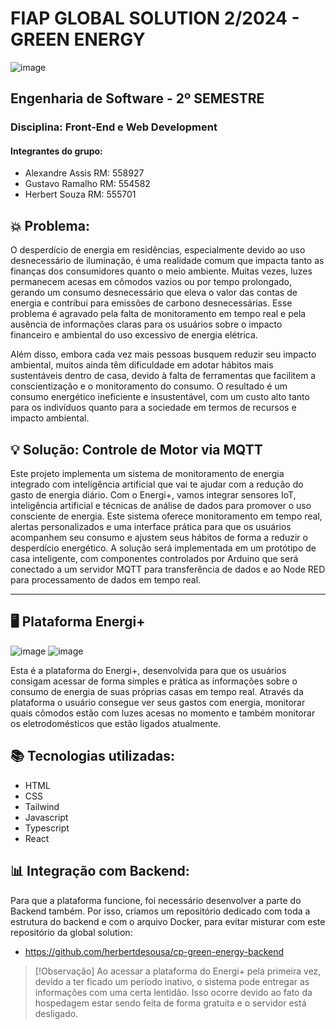# FIAP GLOBAL SOLUTION 2/2024 - GREEN ENERGY
![image](https://github.com/user-attachments/assets/94685028-4eb7-4305-b863-324b41452b3f)


## Engenharia de Software - 2º SEMESTRE  
### Disciplina:  Front-End e Web Development

#### Integrantes do grupo:
- Alexandre Assis RM: 558927
- Gustavo Ramalho RM: 554582
- Herbert Souza RM: 555701

## 💥 Problema: 
O desperdício de energia em residências, especialmente devido ao uso desnecessário de iluminação, é uma realidade comum que impacta tanto as finanças dos consumidores quanto o meio ambiente. Muitas vezes, luzes permanecem acesas em cômodos vazios ou por tempo prolongado, gerando um consumo desnecessário que eleva o valor das contas de energia e contribui para emissões de carbono desnecessárias. Esse problema é agravado pela falta de monitoramento em tempo real e pela ausência de informações claras para os usuários sobre o impacto financeiro e ambiental do uso excessivo de energia elétrica.

Além disso, embora cada vez mais pessoas busquem reduzir seu impacto ambiental, muitos ainda têm dificuldade em adotar hábitos mais sustentáveis dentro de casa, devido à falta de ferramentas que facilitem a conscientização e o monitoramento do consumo. O resultado é um consumo energético ineficiente e insustentável, com um custo alto tanto para os indivíduos quanto para a sociedade em termos de recursos e impacto ambiental.

## 💡 Solução: Controle de Motor via MQTT
Este projeto implementa um sistema de monitoramento de energia integrado com inteligência artificial que vai te ajudar com a redução do gasto de energia diário. Com o Energi+, vamos integrar sensores IoT, inteligência artificial e técnicas de análise de dados para promover o uso consciente de energia. Este sistema oferece monitoramento em tempo real, alertas personalizados e uma interface prática para que os usuários acompanhem seu consumo e ajustem seus hábitos de forma a reduzir o desperdício energético. A solução será implementada em um protótipo de casa inteligente, com componentes controlados por Arduino que será conectado a um servidor MQTT para transferência de dados e ao Node RED para processamento de dados em tempo real.

---

## 🖥️ Plataforma Energi+
![image](https://github.com/user-attachments/assets/2b92f938-5384-4b48-8b51-65b0d159a490)
![image](https://github.com/user-attachments/assets/e66616b9-fffe-4754-b88b-1c2a72185abd)

Esta é a plataforma do Energi+, desenvolvida para que os usuários consigam acessar de forma simples e prática as informações sobre o consumo de energia de suas próprias casas em tempo real. Através da plataforma o usuário consegue ver seus gastos com energia, monitorar quais cômodos estão com luzes acesas no momento e também monitorar os eletrodomésticos que estão ligados atualmente. 

## 📚 Tecnologias utilizadas:
- HTML
- CSS
- Tailwind
- Javascript
- Typescript
- React

## 📊 Integração com Backend:
Para que a plataforma funcione, foi necessário desenvolver a parte do Backend também. Por isso, criamos um repositório dedicado com toda a estrutura do backend e com o arquivo Docker, para evitar misturar com este repositório da global solution:
- https://github.com/herbertdesousa/cp-green-energy-backend

> [!Observação]
> Ao acessar a plataforma do Energi+ pela primeira vez, devido a ter ficado um período inativo, o sistema pode entregar as informações com uma certa lentidão. Isso ocorre devido ao fato da hospedagem estar sendo feita de forma gratuita e o servidor está desligado.
